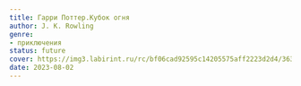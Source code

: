 ```yaml
---
title: Гарри Поттер.Кубок огня
author: J. K. Rowling
genre:
- приключения
status: future
cover: https://img3.labirint.ru/rc/bf06cad92595c14205575aff2223d2d4/363x561q80/books1/6889/cover.jpg?1422369614
date: 2023-08-02
---
```



